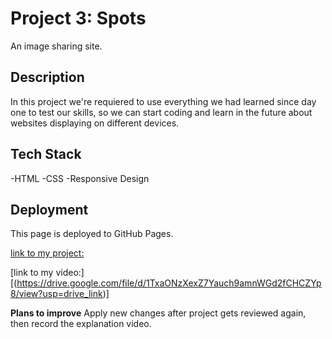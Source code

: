 # Project 3: Spots

An image sharing site.

## Description

In this project we're requiered to use everything we had learned since day one to test our skills, so we can start coding and learn in the future about websites displaying on different devices.

## Tech Stack

-HTML
-CSS
-Responsive Design

## Deployment

This page is deployed to GitHub Pages.

[link to my project:](https://oj-anaya.github.io/se_project_spots/)

[link to my video:] [(https://drive.google.com/file/d/1TxaONzXexZ7Yauch9amnWGd2fCHCZYp8/view?usp=drive_link)]

**Plans to improve**
Apply new changes after project gets reviewed again, then record the explanation video.
